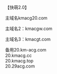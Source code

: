 <head>
</head>
<body>
<p>【快萌2.0】</p>
<p>主域名kmacg20.com</p>
<p>主域名2：kmacgw.com</p>
<p>主域名3：kmacgt.com</p>
<p>备用20.km-acg.com<br />20.kmacg.cc<br />20.kmacg.top<br />20.29acg.com</p>
